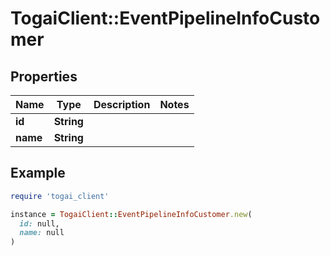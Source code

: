# TogaiClient::EventPipelineInfoCustomer

## Properties

| Name | Type | Description | Notes |
| ---- | ---- | ----------- | ----- |
| **id** | **String** |  |  |
| **name** | **String** |  |  |

## Example

```ruby
require 'togai_client'

instance = TogaiClient::EventPipelineInfoCustomer.new(
  id: null,
  name: null
)
```

